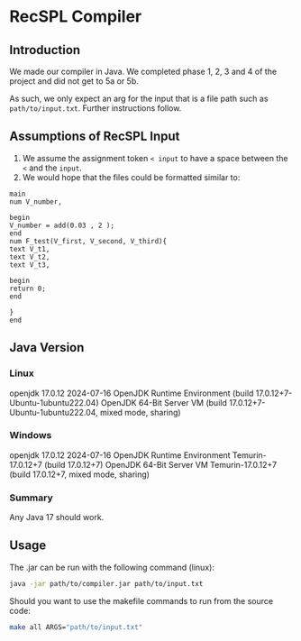 # RecSPL Compiler

## Introduction

We made our compiler in Java. We completed phase 1, 2, 3 and 4 of the project and did not get to 5a or 5b.

As such, we only expect an arg for the input that is a file path such as `path/to/input.txt`. Further instructions follow.

## Assumptions of RecSPL Input

1. We assume the assignment token `< input` to have a space between the `<` and the `input`.
2. We would hope that the files could be formatted similar to:
```plaintext
main
num V_number,

begin
V_number = add(0.03 , 2 );  
end
num F_test(V_first, V_second, V_third){
text V_t1,
text V_t2,
text V_t3,

begin
return 0;
end

}
end
```
## Java Version

### Linux

openjdk 17.0.12 2024-07-16
OpenJDK Runtime Environment (build 17.0.12+7-Ubuntu-1ubuntu222.04)
OpenJDK 64-Bit Server VM (build 17.0.12+7-Ubuntu-1ubuntu222.04, mixed mode, sharing)

### Windows

openjdk 17.0.12 2024-07-16
OpenJDK Runtime Environment Temurin-17.0.12+7 (build 17.0.12+7)
OpenJDK 64-Bit Server VM Temurin-17.0.12+7 (build 17.0.12+7, mixed mode, sharing)

### Summary

Any Java 17 should work.

## Usage

The .jar can be run with the following command (linux):

```bash
java -jar path/to/compiler.jar path/to/input.txt
```

Should you want to use the makefile commands to run from the source code:
```bash
make all ARGS="path/to/input.txt"
```
